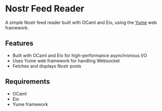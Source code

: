 # Nostr Feed Reader

A simple Nostr feed reader built with OCaml and Eio, using the [Yume](https://github.com/ushitora-anqou/yume) web framework.

## Features

- Built with OCaml and Eio for high-performance asynchronous I/O
- Uses Yume web framework for handling Websocket
- Fetches and displays Nostr posts

## Requirements

- OCaml
- Eio
- Yume framework
